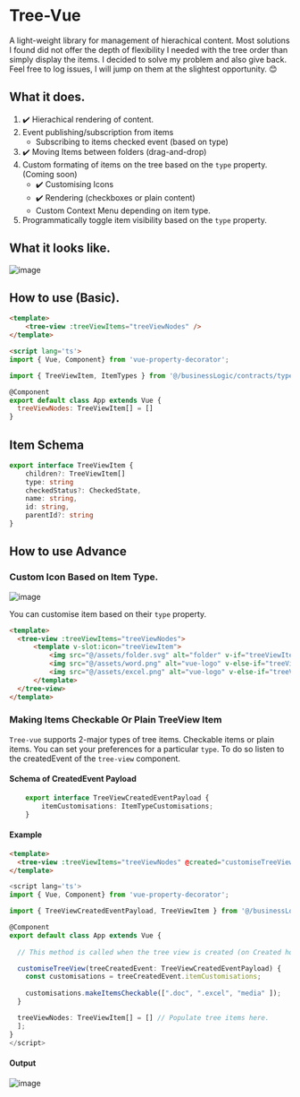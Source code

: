 # Tree-Vue

A light-weight library for management of hierachical content. Most solutions I found did not offer the depth of flexibility I needed with the tree order than simply display the items. I decided to solve my problem and also give back. Feel free to log issues, I will jump on them at the slightest opportunity. 😊

## What it does.

1. :heavy_check_mark: Hierachical rendering of content.
2. Event publishing/subscription from items
    - Subscribing to items checked event (based on type)
3. :heavy_check_mark: Moving Items between folders (drag-and-drop)
4. Custom formating of items on the tree based on the `type` property. (Coming soon)
      - :heavy_check_mark: Customising Icons
      - ✔️ Rendering (checkboxes or plain content)
      - Custom Context Menu depending on item type.
5. Programmatically toggle item visibility based on the `type` property.

## What it looks like.

![image](https://user-images.githubusercontent.com/39003759/120940731-9d779580-c716-11eb-9c95-6c1ce388f786.png)

## How to use (Basic).
 
``` html
<template>
    <tree-view :treeViewItems="treeViewNodes" />
</template>

<script lang='ts'>
import { Vue, Component} from 'vue-property-decorator';

import { TreeViewItem, ItemTypes } from '@/businessLogic/contracts/types';

@Component
export default class App extends Vue {
  treeViewNodes: TreeViewItem[] = []
}
```

## Item Schema

```ts
export interface TreeViewItem {
    children?: TreeViewItem[]
    type: string
    checkedStatus?: CheckedState,
    name: string,
    id: string,
    parentId?: string
}
```

## How to use Advance

### Custom Icon Based on Item Type.

![image](https://user-images.githubusercontent.com/39003759/121064978-27c80400-c7c0-11eb-887a-db4f29660c8b.png)

You can customise item based on their `type` property.

```html
<template>
  <tree-view :treeViewItems="treeViewNodes">
      <template v-slot:icon="treeViewItem">
          <img src="@/assets/folder.svg" alt="folder" v-if="treeViewItem.type === 'folder'" >
          <img src="@/assets/word.png" alt="vue-logo" v-else-if="treeViewItem.type === '.doc'" height="22" width="22">
          <img src="@/assets/excel.png" alt="vue-logo" v-else-if="treeViewItem.type === '.excel'" height="22" width="22">
      </template>
  </tree-view>
</template>

```

### Making Items Checkable Or Plain TreeView Item

`Tree-vue` supports 2-major types of tree items. Checkable items or plain items. You can set your preferences for a particular `type`. To do so listen to the createdEvent of the `tree-view` component. 


#### Schema of CreatedEvent Payload

```ts
    export interface TreeViewCreatedEventPayload {
        itemCustomisations: ItemTypeCustomisations;
    }
```

#### Example

```html
<template>
  <tree-view :treeViewItems="treeViewNodes" @created="customiseTreeView" />
</template>
```
```ts
<script lang='ts'>
import { Vue, Component} from 'vue-property-decorator';

import { TreeViewCreatedEventPayload, TreeViewItem } from '@/businessLogic/contracts/types';

@Component
export default class App extends Vue {
  
  // This method is called when the tree view is created (on Created hook). And allows you to customise the tree-view items using the payload passed into the function.

  customiseTreeView(treeCreatedEvent: TreeViewCreatedEventPayload) {
    const customisations = treeCreatedEvent.itemCustomisations;
    
    customisations.makeItemsCheckable([".doc", ".excel", "media" ]);
  }

  treeViewNodes: TreeViewItem[] = [] // Populate tree items here.
  ];
}
</script>
```

#### Output

![image](https://user-images.githubusercontent.com/39003759/121091770-7090b480-c7e2-11eb-9ee5-e79351bd8ed8.png)

